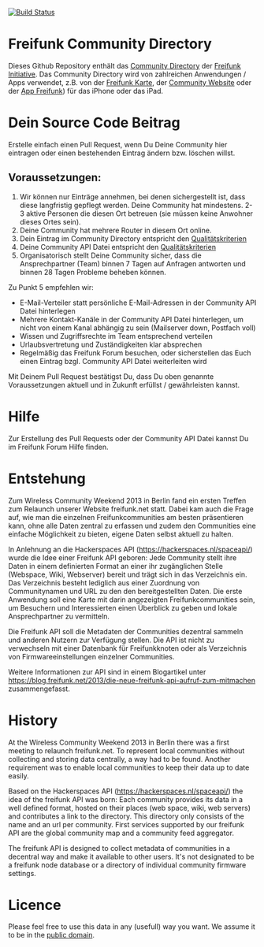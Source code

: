 [![Build Status](https://travis-ci.org/freifunk/directory.api.freifunk.net.svg?branch=master)](https://travis-ci.org/freifunk/directory.api.freifunk.net)

Freifunk Community Directory
==========

Dieses Github Repository enthält das [Community Directory](https://freifunk.net/blog/2013/12/die-freifunk-api/) der [Freifunk Initiative](https://freifunk.net/).
Das Community Directory wird von zahlreichen Anwendungen / Apps verwendet, z.B. von der [Freifunk Karte](https://www.freifunk-karte.de/), der [Community Website](http://community.freifunk.net) oder der [App Freifunk](https://apps.apple.com/de/app/freifunk/id687078875)) für das iPhone oder das iPad.

Dein Source Code Beitrag
==========

Erstelle einfach einen Pull Request, wenn Du Deine Community hier eintragen oder einen bestehenden Eintrag ändern bzw. löschen willst.

Voraussetzungen:
----------------
1. Wir können nur Einträge annehmen, bei denen sichergestellt ist, dass diese langfristig gepflegt werden. Deine Community hat mindestens. 2-3 aktive Personen die diesen Ort betreuen (sie müssen keine Anwohner dieses Ortes sein).
2. Deine Community hat mehrere Router in diesem Ort online.
3. Dein Eintrag im Community Directory entspricht den [Qualitätskriterien](QUALITY.md)
4. Deine Community API Datei entspricht den [Qualitätskriterien](QUALITY.md)
5. Organisatorisch stellt Deine Community sicher, dass die Ansprechpartner (Team) binnen 7 Tagen auf Anfragen antworten und binnen 28 Tagen Probleme beheben können. 

Zu Punkt 5 empfehlen wir:
- E-Mail-Verteiler statt persönliche E-Mail-Adressen in der Community API Datei hinterlegen
- Mehrere Kontakt-Kanäle in der Community API Datei hinterlegen, um nicht von einem Kanal abhängig zu sein (Mailserver down, Postfach voll)
- Wissen und Zugriffsrechte im Team entsprechend verteilen
- Urlaubsvertretung und Zuständigkeiten klar absprechen 
- Regelmäßig das Freifunk Forum besuchen, oder sicherstellen das Euch einen Eintrag bzgl. Community API Datei weiterleiten wird

Mit Deinem Pull Request bestätigst Du, dass Du oben genannte Voraussetzungen aktuell und in Zukunft erfüllst / gewährleisten kannst.

Hilfe
==========

Zur Erstellung des Pull Requests oder der Community API Datei kannst Du im Freifunk Forum Hilfe finden.

Entstehung
==========

Zum Wireless Community Weekend 2013 in Berlin fand ein ersten Treffen
zum Relaunch unserer Website freifunk.net statt. Dabei kam auch die
Frage auf, wie man die einzelnen Freifunkcommunities am besten
präsentieren kann, ohne alle Daten zentral zu erfassen und zudem den
Communities eine einfache Möglichkeit zu bieten, eigene Daten selbst
aktuell zu halten.

In Anlehnung an die Hackerspaces API (https://hackerspaces.nl/spaceapi/)
wurde die Idee einer Freifunk API geboren: Jede Community stellt ihre
Daten in einem definierten Format an einer ihr zugänglichen Stelle
(Webspace, Wiki, Webserver) bereit und trägt sich in das Verzeichnis
ein. Das Verzeichnis besteht lediglich aus einer Zuordnung von
Communitynamen und URL zu den den bereitgestellten Daten. Die erste
Anwendung soll eine Karte mit darin angezeigten Freifunkcommunities
sein, um Besuchern und Interessierten einen Überblick zu geben und
lokale Ansprechpartner zu vermitteln.

Die Freifunk API soll die Metadaten der Communities dezentral sammeln und anderen Nutzern zur Verfügung stellen. Die API ist nicht zu verwechseln mit einer Datenbank für Freifunkknoten oder als Verzeichnis von Firmwareeinstellungen einzelner Communities.

Weitere Informationen zur API sind in einem Blogartikel unter https://blog.freifunk.net/2013/die-neue-freifunk-api-aufruf-zum-mitmachen zusammengefasst.

History
=======

At the Wireless Community Weekend 2013 in Berlin there was a first meeting to relaunch freifunk.net. To represent local communities without collecting and storing data centrally, a way had to be found. Another requirement was to enable local communities to keep their data up to date easily.

Based on the Hackerspaces API (https://hackerspaces.nl/spaceapi/) the idea of the freifunk API was born: Each community provides its data in a well defined format, hosted on their places (web space, wiki, web servers) and contributes a link to the directory. This directory only consists of the name and an url per community. First services supported by our freifunk API are the global community map and a community feed aggregator.

The freifunk API is designed to collect metadata of communities in a decentral way and make it available to other users. It's not designated to be a freifunk node database or a directory of individual community firmware settings.

Licence
=======

Please feel free to use this data in any (usefull) way you want. 
We assume it to be in the [public domain](https://creativecommons.org/publicdomain/zero/1.0/).

